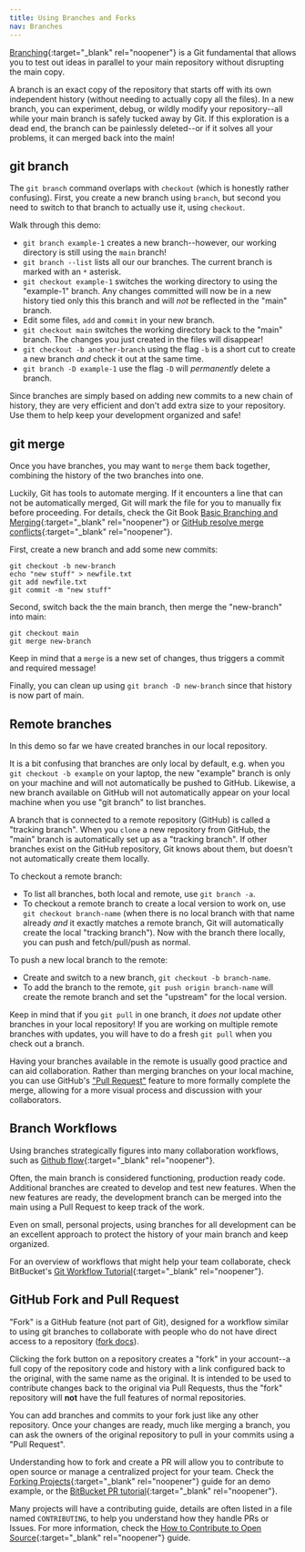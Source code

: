 ```yaml
---
title: Using Branches and Forks
nav: Branches
---
```


[Branching](https://git-scm.com/book/en/v2/Git-Branching-Branches-in-a-Nutshell){:target="_blank" rel="noopener"} is a Git fundamental that allows you to test out ideas in parallel to your main repository without disrupting the main copy.

A branch is an exact copy of the repository that starts off with its own independent history (without needing to actually copy all the files). 
In a new branch, you can experiment, debug, or wildly modify your repository--all while your main branch is safely tucked away by Git.
If this exploration is a dead end, the branch can be painlessly deleted--or if it solves all your problems, it can merged back into the main!

## git branch

The `git branch` command overlaps with `checkout` (which is honestly rather confusing). 
First, you create a new branch using `branch`, but second you need to switch to that branch to actually use it, using `checkout`. 

Walk through this demo:

- `git branch example-1` creates a new branch--however, our working directory is still using the `main` branch!
- `git branch --list` lists all our our branches. The current branch is marked with an `*` asterisk.
- `git checkout example-1` switches the working directory to using the "example-1" branch. Any changes committed will now be in a new history tied only this this branch and will *not* be reflected in the "main" branch.
- Edit some files, `add` and `commit` in your new branch. 
- `git checkout main` switches the working directory back to the "main" branch. The changes you just created in the files will disappear!
- `git checkout -b another-branch` using the flag `-b` is a short cut to create a new branch *and* check it out at the same time. 
- `git branch -D example-1` use the flag `-D` will *permanently* delete a branch.

Since branches are simply based on adding new commits to a new chain of history, they are very efficient and don't add extra size to your repository. 
Use them to help keep your development organized and safe!

## git merge 

Once you have branches, you may want to `merge` them back together, combining the history of the two branches into one.

Luckily, Git has tools to automate merging. 
If it encounters a line that can not be automatically merged, Git will mark the file for you to manually fix before proceeding.
For details, check the Git Book [Basic Branching and Merging](https://git-scm.com/book/en/v2/Git-Branching-Basic-Branching-and-Merging){:target="_blank" rel="noopener"} or [GitHub resolve merge conflicts](https://docs.github.com/en/pull-requests/collaborating-with-pull-requests/addressing-merge-conflicts/resolving-a-merge-conflict-using-the-command-line){:target="_blank" rel="noopener"}.

First, create a new branch and add some new commits:

```
git checkout -b new-branch
echo "new stuff" > newfile.txt
git add newfile.txt
git commit -m "new stuff"
```

Second, switch back the the main branch, then merge the "new-branch" into main:

```
git checkout main
git merge new-branch
```

Keep in mind that a `merge` is a new set of changes, thus triggers a commit and required message!

Finally, you can clean up using `git branch -D new-branch` since that history is now part of main.

## Remote branches 

In this demo so far we have created branches in our local repository. 

It is a bit confusing that branches are only local by default, e.g. when you `git checkout -b example` on your laptop, the new "example" branch is only on your machine and will not automatically be pushed to GitHub.
Likewise, a new branch available on GitHub will not automatically appear on your local machine when you use "git branch" to list branches.

A branch that is connected to a remote repository (GitHub) is called a "tracking branch".
When you `clone` a new repository from GitHub, the "main" branch is automatically set up as a "tracking branch".
If other branches exist on the GitHub repository, Git knows about them, but doesn't not automatically create them locally. 

To checkout a remote branch: 

- To list all branches, both local and remote, use `git branch -a`.
- To checkout a remote branch to create a local version to work on, use `git checkout branch-name` (when there is no local branch with that name already *and* it exactly matches a remote branch, Git will automatically create the local "tracking branch"). Now with the branch there locally, you can push and fetch/pull/push as normal. 

To push a new local branch to the remote:

- Create and switch to a new branch, `git checkout -b branch-name`. 
- To add the branch to the remote, `git push origin branch-name` will create the remote branch and set the "upstream" for the local version.

Keep in mind that if you `git pull` in one branch, it *does not* update other branches in your local repository!
If you are working on multiple remote branches with updates, you will have to do a fresh `git pull` when you check out a branch.

Having your branches available in the remote is usually good practice and can aid collaboration. 
Rather than merging branches on your local machine, you can use GitHub's ["Pull Request"](https://docs.github.com/en/pull-requests/collaborating-with-pull-requests/proposing-changes-to-your-work-with-pull-requests/creating-a-pull-request) feature to more formally complete the merge, allowing for a more visual process and discussion with your collaborators. 

## Branch Workflows

Using branches strategically figures into many collaboration workflows, such as [Github flow](https://guides.github.com/introduction/flow/){:target="_blank" rel="noopener"}.

Often, the main branch is considered functioning, production ready code. 
Additional branches are created to develop and test new features.
When the new features are ready, the development branch can be merged into the main using a Pull Request to keep track of the work.

Even on small, personal projects, using branches for all development can be an excellent approach to protect the history of your main branch and keep organized.

For an overview of workflows that might help your team collaborate, check BitBucket's [Git Workflow Tutorial](https://www.atlassian.com/git/tutorials/comparing-workflows){:target="_blank" rel="noopener"}.

## GitHub Fork and Pull Request

"Fork" is a GitHub feature (not part of Git), designed for a workflow similar to using git branches to collaborate with people who do not have direct access to a repository ([fork docs](https://docs.github.com/en/github/collaborating-with-issues-and-pull-requests/working-with-forks)).

Clicking the fork button on a repository creates a "fork" in your account--a full copy of the repository code and history with a link configured back to the original, with the same name as the original.
It is intended to be used to contribute changes back to the original via Pull Requests, thus the "fork" repository will **not** have the full features of normal repositories. 

You can add branches and commits to your fork just like any other repository.
Once your changes are ready, much like merging a branch, you can ask the owners of the original repository to pull in your commits using a "Pull Request".

Understanding how to fork and create a PR will allow you to contribute to open source or manage a centralized project for your team.
Check the [Forking Projects](https://guides.github.com/activities/forking/){:target="_blank" rel="noopener"} guide for an demo example, or the [BitBucket PR tutorial](https://www.atlassian.com/git/tutorials/making-a-pull-request){:target="_blank" rel="noopener"}.

Many projects will have a contributing guide, details are often listed in a file named `CONTRIBUTING`, to help you understand how they handle PRs or Issues.
For more information, check the [How to Contribute to Open Source](https://opensource.guide/how-to-contribute/){:target="_blank" rel="noopener"} guide.

